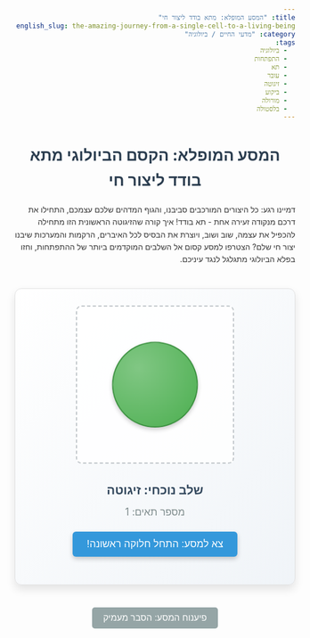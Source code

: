 ```yaml
---
title: "המסע המופלא: מתא בודד ליצור חי"
english_slug: the-amazing-journey-from-a-single-cell-to-a-living-being
category: "מדעי החיים / ביולוגיה"
tags:
  - ביולוגיה
  - התפתחות
  - תא
  - עובר
  - זיגוטה
  - ביקוע
  - מורולה
  - בלסטולה
---
```

# המסע המופלא: הקסם הביולוגי מתא בודד ליצור חי

דמיינו רגע: כל היצורים המורכבים סביבנו, והגוף המדהים שלכם עצמכם, התחילו את דרכם מנקודה זעירה אחת - תא בודד! איך קורה שהזיגוטה הראשונית הזו מתחילה להכפיל את עצמה, שוב ושוב, ויוצרת את הבסיס לכל האיברים, הרקמות והמערכות שיבנו יצור חי שלם? הצטרפו למסע קסום אל השלבים המוקדמים ביותר של ההתפתחות, וחזו בפלא הביולוגי מתגלגל לנגד עיניכם.

<div id="app-container">
    <div id="cell-container">
        <div class="cell cell-1"></div>
    </div>
    <div id="app-info">
        <div id="current-stage">שלב נוכחי: זיגוטה</div>
        <div id="cell-count">מספר תאים: 1</div>
        <button id="next-step-btn">צא למסע: התחל חלוקה ראשונה!</button>
    </div>
</div>

<style>
/* גופנים בסיסיים וריסט כללי */
body {
    font-family: -apple-system, BlinkMacSystemFont, "Segoe UI", Roboto, Helvetica, Arial, sans-serif, "Apple Color Emoji", "Segoe UI Emoji", "Segoe UI Symbol";
    line-height: 1.6;
    color: #333;
    direction: rtl; /* תמיכה מלאה בעברית */
    text-align: right; /* יישור טקסט לימין */
}

h1, h2 {
    color: #2c3e50;
    text-align: center;
}

p {
    margin-bottom: 15px;
}

/* עיצוב כולל של האפליקציה האינטראקטיבית */
#app-container {
    display: flex;
    flex-direction: column;
    align-items: center;
    margin: 40px auto; /* ריווח עליון ותחתון ואוטו למרכוז */
    padding: 30px;
    border: 1px solid #e0e0e0;
    border-radius: 12px; /* פינות עגולות יותר */
    background: linear-gradient(to bottom right, #ffffff, #f0f4f8); /* רקע עם שיפוע עדין */
    box-shadow: 0 8px 16px rgba(0, 0, 0, 0.1); /* צל עדין ומודרני */
    max-width: 650px; /* הגדלת רוחב מקסימלי מעט */
}

/* אזור תצוגת התאים */
#cell-container {
    width: 280px; /* הגדלת אזור התצוגה */
    height: 280px; /* הגדלת אזור התצוגה */
    display: flex;
    flex-wrap: wrap;
    justify-content: center;
    align-items: center;
    /* בורדר לניראות אזור, נשנה בשלבים שונים */
    border: 2px dashed #bdc3c7;
    border-radius: 10px;
    margin-bottom: 30px; /* ריווח גדול יותר מתחת לאזור */
    position: relative; /* נחוץ למיקום אבסולוטי */
    overflow: hidden; /* הסתרת גלישה בשלבים מאוחרים */
    background-color: rgba(255, 255, 255, 0.8); /* רקע שקוף מעט */
    transition: all 0.8s ease-in-out; /* מעבר חלק בין מצבים שונים */
}

/* עיצוב התא הבודד */
.cell {
    width: 150px; /* גודל גדול לתא בודד */
    height: 150px; /* גודל גדול לתא בודד */
    background: radial-gradient(circle at 30% 30%, #81c784, #4CAF50); /* שיפוע רדיאלי למראה תלת מימדי */
    border: 2px solid #388E3C;
    border-radius: 50%; /* צורה עגולה */
    display: flex;
    justify-content: center;
    align-items: center;
    color: #ffffff;
    font-size: 14px;
    font-weight: bold;
    box-shadow: 0 4px 8px rgba(0, 0, 0, 0.2); /* צל לתא */
    opacity: 1;
    transform: scale(1);
    transition: all 0.6s ease-in-out; /* מעבר חלק לכל שינויי המאפיינים */
    position: absolute; /* מאפשר מיקום מדויק לצורך אנימציה */
    top: 50%;
    left: 50%;
    transform: translate(-50%, -50%) scale(1); /* מרכוז התא */
}

/* אנימציית פעימה עדינה לתא הבודד */
.cell-1 {
    animation: pulse 2s infinite ease-in-out;
}

@keyframes pulse {
    0% { transform: translate(-50%, -50%) scale(1); }
    50% { transform: translate(-50%, -50%) scale(1.05); }
    100% { transform: translate(-50%, -50%) scale(1); }
}


/* סגנונות ספציפיים למספר תאים שונה - התאמה ויזואלית */
/* אנימציית פיצול בסיסית - דורשת שליטה ב-JS */
.cell.splitting {
    opacity: 0.5;
    transform: scale(0.8);
}

.new-cell {
    opacity: 0; /* מתחיל בלתי נראה */
    transform: scale(0.5); /* מתחיל קטן */
}

.cell.visible {
     opacity: 1;
     transform: scale(1);
}


/* מיקום בסיסי עבור 2 תאים */
#cell-container.cells-2 .cell:nth-child(1) { top: 50%; left: 25%; transform: translate(-50%, -50%); }
#cell-container.cells-2 .cell:nth-child(2) { top: 50%; left: 75%; transform: translate(-50%, -50%); }

/* מיקום בסיסי עבור 4 תאים */
#cell-container.cells-4 .cell { width: 100px; height: 100px; margin: 5px; position: static; transform: none;}
#cell-container.cells-4 { justify-content: space-evenly; align-content: space-evenly; padding: 10px; border: none;} /* Arrange in a grid */

/* מיקום בסיסי עבור 8 תאים */
#cell-container.cells-8 .cell { width: 70px; height: 70px; margin: 3px; position: static; transform: none;}
#cell-container.cells-8 { justify-content: center; align-items: center; padding: 5px; border: none;} /* Closer cluster */

/* מיקום בסיסי עבור 16 תאים - תחילת מורולה */
#cell-container.cells-16 .cell { width: 50px; height: 50px; border-radius: 10%; margin: 1px; background: radial-gradient(circle at 30% 30%, #a5d6a7, #66bb6a); border-color: #43a047; position: static; transform: none; box-shadow: none;} /* Morula style */
#cell-container.cells-16 { flex-direction: row; justify-content: center; align-items: center; padding: 0; border-radius: 50%; border: none; width: 200px; height: 200px; overflow: hidden; box-shadow: inset 0 0 15px rgba(0,0,0,0.1); } /* Morula ball shape */

/* מיקום וגודל עבור 32 תאים - מורולה */
#cell-container.cells-32 .cell { width: 35px; height: 35px; border-radius: 10%; margin: 0.5px; background: radial-gradient(circle at 30% 30%, #c8e6c9, #81c784); border-color: #66bb6a; position: static; transform: none;}
#cell-container.cells-32 { flex-direction: row; justify-content: center; align-items: center; padding: 0; border-radius: 50%; border: none; width: 220px; height: 220px; overflow: hidden; box-shadow: inset 0 0 15px rgba(0,0,0,0.1);}

/* מיקום וגודל עבור 64 תאים - מורולה צפופה */
#cell-container.cells-64 .cell { width: 25px; height: 25px; border-radius: 10%; margin: 0; background: radial-gradient(circle at 30% 30%, #e8f5e9, #a5d6a7); border-color: #81c784; position: static; transform: none;}
#cell-container.cells-64 { flex-direction: row; justify-content: center; align-items: center; padding: 0; border-radius: 50%; border: none; width: 240px; height: 240px; overflow: hidden; box-shadow: inset 0 0 20px rgba(0,0,0,0.15);}


/* ייצוג ויזואלי לבלסטולה */
#cell-container.stage-blastula {
    display: block; /* שינוי התנהגות פלקס */
    border: none;
    background: none; /* הסרת רקע התאים */
    position: relative;
    width: 280px;
    height: 280px;
}

.blastula-outer {
    width: 250px; /* גודל הטבעת החיצונית */
    height: 250px; /* גודל הטבעת החיצונית */
    border: 25px solid #66bb6a; /* עובי וצבע הטבעת (תאי הטרופובלסט) */
    border-radius: 50%;
    box-sizing: border-box;
    position: absolute;
    top: 50%;
    left: 50%;
    transform: translate(-50%, -50%);
    opacity: 0; /* יתחיל נסתר ויופיע באנימציה */
    animation: fadeInScale 1s ease-out forwards;
}

.blastula-inner-mass {
     width: 90px; /* גודל גוש התאים הפנימי */
     height: 90px; /* גודל גוש התאים הפנימי */
     background: radial-gradient(circle at 70% 70%, #aed581, #7cb342); /* שיפוע לגוש הפנימי */
     border-radius: 50%;
     position: absolute;
     top: 50%;
     left: 50%;
     transform: translate(-80%, -50%); /* מיקום גוש התאים בצד אחד */
     display: flex;
     justify-content: center;
     align-items: center;
     color: #ffffff;
     font-size: 12px;
     padding: 5px;
     text-align: center;
     box-shadow: 0 2px 5px rgba(0,0,0,0.2);
     opacity: 0; /* יתחיל נסתר ויופיע באנימציה */
     animation: fadeInScale 1.2s ease-out forwards 0.2s; /* יופיע מעט אחרי הטבעת */
}

.blastula-cavity {
    width: 150px;
    height: 150px;
    border-radius: 50%;
    background-color: rgba(173, 216, 230, 0.3); /* צבע שקוף לכאורה לחלל */
    position: absolute;
    top: 50%;
    left: 50%;
    transform: translate(-50%, -50%);
    opacity: 0;
    animation: fadeInScale 1.5s ease-out forwards 0.4s;
    z-index: -1; /* לוודא שהחלל מאחורי הגוש הפנימי */
}

@keyframes fadeInScale {
    0% { opacity: 0; transform: translate(-50%, -50%) scale(0.8); }
    100% { opacity: 1; transform: translate(-50%, -50%) scale(1); }
}


/* אזור המידע והכפתור */
#app-info {
    text-align: center;
    margin-bottom: 20px;
    color: #555;
}

#current-stage {
    font-size: 22px; /* הגדלת גודל גופן */
    font-weight: bold;
    color: #34495e; /* צבע כהה יותר לכותרת שלב */
    margin-bottom: 8px;
    min-height: 24px; /* מניעת קפיצה בלייאאוט בשינוי טקסט */
}

#cell-count {
    font-size: 18px; /* הגדלת גודל גופן */
    color: #7f8c8d; /* צבע אפור עדין יותר */
    margin-bottom: 20px;
}

#next-step-btn {
    padding: 12px 25px; /* ריפוד גדול יותר */
    font-size: 18px; /* גודל גופן גדול יותר */
    color: white;
    background-color: #3498db; /* כחול רענן */
    border: none;
    border-radius: 6px; /* פינות מעוגלות יותר */
    cursor: pointer;
    transition: background-color 0.3s ease, transform 0.1s ease; /* הוספת אנימציה ללחיצה */
    box-shadow: 0 4px 8px rgba(0, 0, 0, 0.2); /* צל לכפתור */
}

#next-step-btn:hover {
    background-color: #2980b9; /* צבע כחול כהה יותר במעבר עכבר */
}

#next-step-btn:active {
    transform: scale(0.98); /* אפקט לחיצה עדין */
    box-shadow: 0 2px 4px rgba(0, 0, 0, 0.2);
}

#next-step-btn:disabled {
    background-color: #bdc3c7;
    cursor: not-allowed;
    box-shadow: none;
}

/* כפתור הסבר */
#explanation-toggle-btn {
    display: block;
    width: fit-content;
    margin: 30px auto; /* ריווח מהאפליקציה ומרכוז */
    padding: 10px 20px;
    font-size: 16px;
    color: white;
    background-color: #95a5a6; /* אפור עדין */
    border: none;
    border-radius: 5px;
    cursor: pointer;
    transition: background-color 0.3s ease;
}

#explanation-toggle-btn:hover {
    background-color: #7f8c8d; /* אפור כהה יותר במעבר עכבר */
}

/* אזור ההסבר */
#explanation {
    margin-top: 30px;
    padding: 25px; /* ריפוד גדול יותר */
    border: 1px solid #e0e0e0;
    border-radius: 8px;
    background-color: #f8f9fa; /* רקע בהיר מאד */
    box-shadow: 0 4px 8px rgba(0, 0, 0, 0.05); /* צל עדין */
    display: none; /* Hidden by default */
    line-height: 1.7; /* רווח שורות גדול יותר לקריאות */
}

#explanation h2 {
    margin-top: 0;
    color: #34495e;
    border-bottom: 2px solid #3498db; /* קו תחתון לכותרת */
    padding-bottom: 10px;
    margin-bottom: 20px;
}

#explanation p {
    margin-bottom: 15px;
}

#explanation ul {
    list-style: disc inside;
    padding-left: 0;
    margin-bottom: 15px;
}

#explanation li {
    margin-bottom: 12px;
    line-height: 1.6;
}

#explanation li strong {
    color: #2c3e50; /* הדגשת מונחים חשובים */
}

</style>

<button id="explanation-toggle-btn">פיענוח המסע: הסבר מעמיק</button>

<div id="explanation">
    <h2>פיענוח המסע המופלא: צעד אחר צעד</h2>

    <p>המסע המדהים מנקודת התחלה יחידה ליצור חי מורכב הוא אחד הפלאים הגדולים של הביולוגיה. הכל מתחיל עם איחוד שני תאי מין ליצירת תא חדש וייחודי: הזיגוטה. מכאן, מתחיל מרוץ נגד הזמן של חלוקות תאים מואצות, המובילות ליצירת המבנה הבסיסי ממנו יתפתח הגוף.</p>

    <ul>
        <li>
            <strong>נקודת ההתחלה: הזיגוטה (Zygote)</strong><br>
            הזיגוטה היא התא המכיל את כל המידע הגנטי משני ההורים, והיא למעשה התא הראשון של היצור החדש. מרגע ההפריה, גורלה נקבע - היא עתידה להפוך, באמצעות חלוקות והתמיינות, ליצור שלם ומורכב.
        </li>
        <li>
            <strong>מרוץ החלוקות: תהליך הביקוע (Cleavage)</strong><br>
            במקום לגדול, הזיגוטה מתחילה מיד בסדרה מהירה וקפדנית של חלוקות מיטוזה. זהו תהליך הביקוע. כל תא מתפצל לשניים, מכפיל את מספר התאים שוב ושוב (1→2→4→8...), מבלי שגודל העובר הכולל ישתנה משמעותית. התאים שנוצרים, בְּלַסְטוֹמֶרִים (Blastomeres), קטנים יותר מהזיגוטה המקורית. מטרת הביקוע היא להגדיל במהירות את "חומר הגלם" התאי להתפתחות שתבוא בהמשך.
        </li>
        <li>
            <strong>יצירת המבנים הראשוניים: מורולה ובלסטולה</strong><br>
            עם התקדמות הביקוע, גוש התאים מתחיל לקבל צורה מוגדרת:
            <ul>
                <li><strong>מורולה (Morula):</strong> לאחר כ-3-4 ימים וכשהעובר מגיע ל-16 עד 64 תאים, הוא נראה כמו גוש תאים קומפקטי ודחוס, המזכיר פרי תות עץ קטן (ומכאן שמו). בשלב זה התאים עדיין זהים יחסית ואינם מאורגנים בשכבות מוגדרות.</li>
                <li><strong>בלסטולה (Blastula):</strong> החל מכ-5-6 ימים לאחר ההפריה, התאים ממשיכים להתחלק אך מתחילים גם לנוע ולהתארגן מחדש. נוצר חלל פנימי מלא בנוזל, הנקרא בְּלַסְטוֹצֶל (Blastocoel). התאים מסתדרים בשכבה חיצונית המקיפה את החלל (טְרוֹפוֹבְּלַסְט - שיהפוך לשליה) וקבוצת תאים פנימית בקוטב אחד של המבנה (אֶמְבְּרִיוֹבְּלַסְט - שממנה יתפתח העובר עצמו). אצל יונקים מבנה זה נקרא בְּלַסְטוֹצִיסְט. הבלסטולה היא מבנה חלול מוכן לשלב ההתפתחות הבא והמורכב יותר - הגסטרולציה.</li>
            </ul>
        </li>
        <li>
            <strong>חשיבות השלבים המוקדמים</strong><br>
            שלבי הביקוע והבלסטולה חיוניים ליצירת מסת התאים הדרושה וליצירת מבנה בסיסי מאורגן. הם מכינים את הבמה לתהליכי התמיינות (הפיכת תאים לתאים ספציפיים כמו תא שריר או תא עצב) ומורפוגנזה (עיצוב צורת הגוף), שיובילו בסופו של דבר ליצירת כל המערכות המופלאות של יצור חי.
        </li>
    </ul>
    <p>ראיתם איך מנקודה אחת צמחה מורולה דחוסה שהפכה לבלסטולה חלולה ומאורגנת? זה רק תחילתו של המסע המדהים של החיים!</p>
</div>

<script>
document.addEventListener('DOMContentLoaded', () => {
    const cellContainer = document.getElementById('cell-container');
    const nextStepBtn = document.getElementById('next-step-btn');
    const cellCountDisplay = document.getElementById('cell-count');
    const currentStageDisplay = document.getElementById('current-stage');
    const explanationDiv = document.getElementById('explanation');
    const explanationToggleBtn = document.getElementById('explanation-toggle-btn');

    let currentCells = 1;
    // Define the stages with number of cells and desired visual representation
    const stages = [
        { name: 'זיגוטה', cells: 1, btnText: 'צא למסע: התחל חלוקה ראשונה!' },
        { name: 'שלב 2 תאים', cells: 2, btnText: 'הכפל תאים: התקדם לשלב הבא' },
        { name: 'שלב 4 תאים', cells: 4, btnText: 'עוד חלוקה: צור 4 תאים' },
        { name: 'שלב 8 תאים', cells: 8, btnText: 'בונים את המורולה: 8 תאים' },
        { name: 'מורולה (16 תאים)', cells: 16, btnText: 'מורולה צפופה: 16 תאים' },
        { name: 'מורולה (32 תאים)', cells: 32, btnText: 'מורולה גדלה: 32 תאים' },
        { name: 'מורולה (64 תאים)', cells: 64, btnText: 'שיא המורולה: 64 תאים' },
        { name: 'בלסטולה (מבנה חלול)', cells: 128, btnText: 'צור בלסטולה: סוף הדמיה', isBlastula: true } // Representational step
    ];
    let currentStageIndex = 0;

    function renderCells() {
        const currentStageData = stages[currentStageIndex];
        const prevCellCount = currentCells;
        currentCells = currentStageData.cells;
        const cellsToRender = Math.min(currentCells, 64); // Detailed rendering up to 64 cells

        // Update info display immediately
        currentStageDisplay.textContent = 'שלב נוכחי: ' + currentStageData.name;
        cellCountDisplay.textContent = 'מספר תאים: ' + currentCells;

        // Remove previous stage classes for cell container sizing/layout
        cellContainer.classList.remove(...Array.from({length: stages.length}, (_, i) => `cells-${stages[i].cells}`));
        cellContainer.classList.remove('stage-blastula');


        if (currentStageData.isBlastula) {
            // Transition to Blastula view
             cellContainer.innerHTML = ''; // Clear all cells

             // Add blastula elements
             const outerLayer = document.createElement('div');
             outerLayer.classList.add('blastula-outer');
             cellContainer.appendChild(outerLayer);

             const cavity = document.createElement('div');
             cavity.classList.add('blastula-cavity');
             cellContainer.appendChild(cavity);

             const innerMass = document.createElement('div');
             innerMass.classList.add('blastula-inner-mass');
             innerMass.textContent = 'גוש תאים פנימי';
             cellContainer.appendChild(innerMass);

             cellContainer.classList.add('stage-blastula');

             nextStepBtn.disabled = true; // Stop interaction after Blastula
             nextStepBtn.textContent = currentStageData.btnText;

        } else {
            // Handle cell division stages (up to 64)

            // If transitioning from a previous stage with cells
            if (prevCellCount > 0 && prevCellCount < currentCells) {
                 // Basic animation: Fade out old cells, fade in new ones at target positions
                 const existingCells = cellContainer.querySelectorAll('.cell');
                 existingCells.forEach(cell => {
                     cell.classList.add('splitting'); // Add splitting class for potential future animation steps
                 });

                 // Wait a moment for the 'splitting' visual cue
                 setTimeout(() => {
                     cellContainer.innerHTML = ''; // Clear previous cells
                     cellContainer.classList.add(`cells-${currentCells}`); // Add class for specific cell count styling

                     for (let i = 0; i < cellsToRender; i++) {
                         const cellDiv = document.createElement('div');
                         cellDiv.classList.add('cell', 'new-cell'); // Add new-cell class initially
                         // cellDiv.textContent = i + 1; // Optional: number the cells
                         cellContainer.appendChild(cellDiv);

                         // Trigger visibility and transition
                         // Use a small delay for a staggered effect on larger numbers
                         setTimeout(() => {
                             cellDiv.classList.remove('new-cell');
                             cellDiv.classList.add('visible'); // Trigger fade in/scale up via CSS transition
                         }, i * (currentCells > 16 ? 5 : 50)); // Shorter delay for more cells
                     }

                     nextStepBtn.textContent = currentStageData.btnText;
                     nextStepBtn.disabled = false;

                 }, existingCells.length > 0 ? 300 : 0); // Delay clearing if there were cells


            } else {
                 // Initial render (1 cell) or render > 64 cells before blastula (simplified, unlikely with current stages)
                 cellContainer.innerHTML = '';
                 cellContainer.classList.add(`cells-${currentCells}`); // Add class for specific cell count styling

                 for (let i = 0; i < cellsToRender; i++) {
                     const cellDiv = document.createElement('div');
                     cellDiv.classList.add('cell');
                     // cellDiv.textContent = i + 1; // Optional: number the cells
                     cellContainer.appendChild(cellDiv);
                 }
                 nextStepBtn.textContent = currentStageData.btnText;
                 nextStepBtn.disabled = false;
            }
        }
    }

    nextStepBtn.addEventListener('click', () => {
        if (currentStageIndex < stages.length - 1) {
            currentStageIndex++;
            renderCells();
        }
    });

    // Initial render
    renderCells();

    // Explanation toggle
    explanationToggleBtn.addEventListener('click', () => {
        const isHidden = explanationDiv.style.display === 'none' || explanationDiv.style.display === '';
        explanationDiv.style.display = isHidden ? 'block' : 'none';
        explanationToggleBtn.textContent = isHidden ? 'צמצם הסבר מעמיק' : 'פיענוח המסע: הסבר מעמיק';
    });
});
</script>
```
